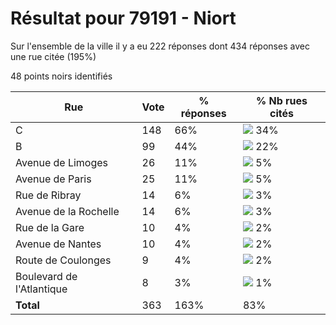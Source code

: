 # Résultat pour 79191 - Niort

Sur l'ensemble de la ville il y a eu 222 réponses dont 434 réponses avec une rue citée (195%)

48 points noirs identifiés

| Rue | Vote | % réponses | % Nb rues cités|
|-----|------|------------|----------------|
| C | 148 | 66% | <img src="../../img/bar_34.gif" />&nbsp;34%|
| B | 99 | 44% | <img src="../../img/bar_22.gif" />&nbsp;22%|
| Avenue de Limoges | 26 | 11% | <img src="../../img/bar_5.gif" />&nbsp;5%|
| Avenue de Paris | 25 | 11% | <img src="../../img/bar_5.gif" />&nbsp;5%|
| Rue de Ribray | 14 | 6% | <img src="../../img/bar_3.gif" />&nbsp;3%|
| Avenue de la Rochelle | 14 | 6% | <img src="../../img/bar_3.gif" />&nbsp;3%|
| Rue de la Gare | 10 | 4% | <img src="../../img/bar_2.gif" />&nbsp;2%|
| Avenue de Nantes | 10 | 4% | <img src="../../img/bar_2.gif" />&nbsp;2%|
| Route de Coulonges | 9 | 4% | <img src="../../img/bar_2.gif" />&nbsp;2%|
| Boulevard de l'Atlantique | 8 | 3% | <img src="../../img/bar_1.gif" />&nbsp;1%|
| **Total** | 363 | 163% | 83%|
